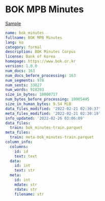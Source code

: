 # BOK MPB Minutes
 
[Sample](../sample/bok_minutes.txt)
 
<!-- MARKDOWN-AUTO-DOCS:START (CODE:src=../../../ekorpkit/resources/corpora/bok_minutes.yaml) -->
<!-- The below code snippet is automatically added from ../../../ekorpkit/resources/corpora/bok_minutes.yaml -->
```yaml
name: bok_minutes
fullname: BOK MPB Minutes
lang: ko
category: formal
description: BOK Minutes Corpus
license: Bank of Korea
homepage: https://www.bok.or.kr
version: 1.0.0
num_docs: 163
num_docs_before_processing: 163
num_segments: 978
num_sents: 33027
num_words: 918203
size_in_bytes: 10000717
num_bytes_before_processing: 10005445
size_in_human_bytes: 9.54 MiB
data_files_modified: '2022-02-21 02:30:37'
meta_files_modified: '2022-02-21 02:30:19'
info_updated: '2022-02-26 03:06:09'
data_files:
  train: bok_minutes-train.parquet
meta_files:
  train: meta-bok_minutes-train.parquet
column_info:
  columns:
    id: id
    text: text
  data:
    id: int
    text: str
  meta:
    id: int
    mdate: str
    rdate: str
    filename: str
```
<!-- MARKDOWN-AUTO-DOCS:END -->
